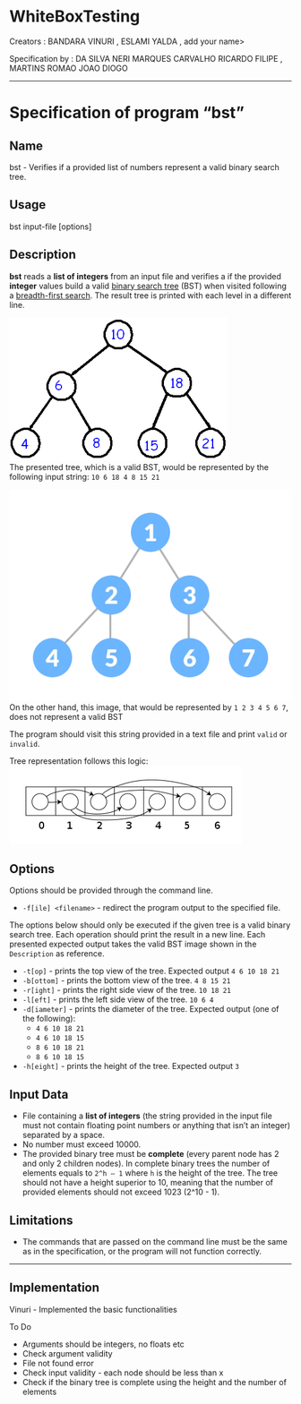 # WhiteBoxTesting


Creators : BANDARA VINURI , ESLAMI YALDA , add your name>

Specification by : DA SILVA NERI MARQUES CARVALHO RICARDO FILIPE , MARTINS ROMAO JOAO DIOGO

<hr>
<div>
    <div id="m_doc" class="m_markdown-body m_container-fluid m_comment-inner m_comment-enabled"><h1 id="m_Specification-of-program-“bst”"><a class="m_anchor m_hidden-xs" title="Specification-of-program-“bst”" rel="noreferrer"><span class="m_octicon m_octicon-link"></span></a><span>Specification of program “bst”</span></h1><h2 id="m_Name"><a class="m_anchor m_hidden-xs" title="Name" rel="noreferrer"><span class="m_octicon m_octicon-link"></span></a><span>Name</span></h2><p><span>bst - Verifies if a provided list of numbers represent a valid binary search tree.</span></p><h2 id="m_Usage"><a class="m_anchor m_hidden-xs" title="Usage" rel="noreferrer"><span class="m_octicon m_octicon-link"></span></a><span>Usage</span></h2><p><span>bst input-file [options]</span></p><h2 id="m_Description"><a class="m_anchor m_hidden-xs" title="Description" rel="noreferrer"><span class="m_octicon m_octicon-link"></span></a><span>Description</span></h2><p><strong><span>bst</span></strong><span> reads a </span><strong><span>list of integers</span></strong><span> from an input file and verifies a if the provided </span><strong><span>integer</span></strong><span> values build a valid </span><a href="https://www.google.com/url?q=https://en.wikipedia.org/wiki/Binary_search_tree&amp;source=gmail-html&amp;ust=1668091938013000&amp;usg=AOvVaw0oIpC0dT9Y36usu6c0pSZR" rel="noopener noreferrer" target="_blank"><span>binary search tree</span></a><span> (BST) when visited following a </span><a href="https://www.google.com/url?q=https://en.wikipedia.org/wiki/Breadth-first_search&amp;source=gmail-html&amp;ust=1668091938013000&amp;usg=AOvVaw0Fvz3_xfurTNKylJWiVwCb" rel="noopener noreferrer" target="_blank"><span>breadth-first search</span></a><span>. The result tree is printed with each level in a different line.</span></p><p><img src="bst_files/unnamed.png" alt=""><br>
<span>The presented tree, which is a valid BST, would be represented by the following input string: </span><code>10 6 18 4 8 15 21</code></p><p><img src="bst_files/unnamed(1).png" alt=""><br>
<span>On the other hand, this image, that would be represented by </span><code>1 2 3 4 5 6 7</code><span>, does not represent a valid BST</span></p><p><span>The program should visit this string provided in a text file and print </span><code>valid</code><span> or </span><code>invalid</code><span>.</span></p><p><span>Tree representation follows this logic:</span><br>
<img src="bst_files/unnamed(2).png" alt=""></p><h2 id="m_Options"><a class="m_anchor m_hidden-xs" title="Options" rel="noreferrer"><span class="m_octicon m_octicon-link"></span></a><span>Options</span></h2><p><span>Options should be provided through the command line.</span></p><ul>
<li><code>-f[ile] &lt;filename&gt;</code><span> - redirect the program output to the specified file.</span></li>
</ul><p><span>The options below should only be executed if the given tree is a valid binary search tree. Each operation should print the result in a new line. Each presented expected output takes the valid BST image shown in the </span><code>Description</code><span> as reference.</span></p><ul>
<li><code>-t[op]</code><span> - prints the top view of the tree. Expected output </span><code>4 6 10 18 21</code></li>
<li><code>-b[ottom]</code><span> - prints the bottom view of the tree. </span><code>4 8 15 21</code></li>
<li><code>-r[ight]</code><span> - prints the right side view of the tree. </span><code>10 18 21</code></li>
<li><code>-l[eft]</code><span> - prints the left side view of the tree. </span><code>10 6 4</code></li>
<li><code>-d[iameter]</code><span> - prints the diameter of the tree. Expected output (one of the following):</span>
<ul>
<li><code>4 6 10 18 21</code></li>
<li><code>4 6 10 18 15</code></li>
<li><code>8 6 10 18 21</code></li>
<li><code>8 6 10 18 15</code></li>
</ul>
</li>
<li><code>-h[eight]</code><span> - prints the height of the tree. Expected output </span><code>3</code></li>
</ul><h2 id="m_Input-Data"><a class="m_anchor m_hidden-xs" title="Input-Data" rel="noreferrer"><span class="m_octicon m_octicon-link"></span></a><span>Input Data</span></h2><ul>
<li><span>File containing a </span><strong><span>list of integers</span></strong><span> (the string provided in the input file must not contain floating point numbers or anything that isn’t an integer) separated by a space.</span></li>
<li><span>No number must exceed 10000.</span></li>
<li><span>The provided binary tree must be </span><strong><span>complete</span></strong><span> (every parent node has 2 and only 2 children nodes). In complete binary trees the number of elements equals to </span><code>2^h – 1</code><span> where </span><code>h</code><span> is the height of the tree. The tree should not have a height superior to 10, meaning that the number of provided elements should not exceed 1023 (2^10 - 1).</span></li>
</ul><h2 id="m_Limitations"><a class="m_anchor m_hidden-xs" title="Limitations" rel="noreferrer"><span class="m_octicon m_octicon-link"></span></a><span>Limitations</span></h2><ul>
<li><span>The commands that are passed on the command line must be the same as in the specification, or the program will not function correctly.</span></li>
</ul></div>
    
</div>


<hr>

<div>
<h2> Implementation </h2>

Vinuri - Implemented the basic functionalities

To Do 
<ul>
<li> Arguments should be integers, no floats etc</li>
<li>Check argument validity</li>
<li>File not found error</li>
<li>Check input validity - each node should be less than x</li>
<li>Check if the binary tree is complete using the height and the number of elements</li>
</ul>

</div>



